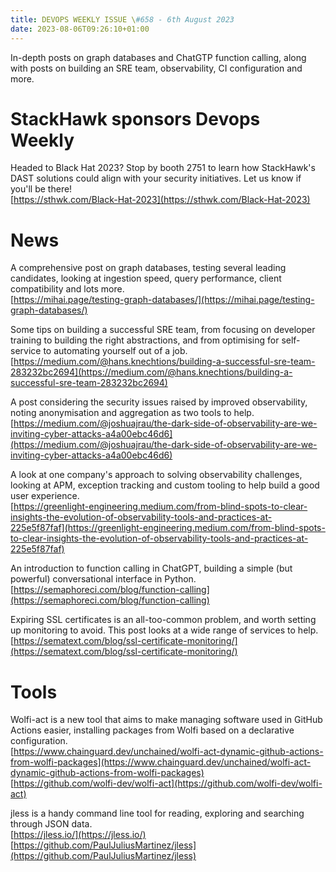 ```yaml
---
title: DEVOPS WEEKLY ISSUE \#658 - 6th August 2023 
date: 2023-08-06T09:26:10+01:00
---
```


In-depth posts on graph databases and ChatGTP function calling, along with posts on building an SRE team, observability, CI configuration and more.


StackHawk sponsors Devops Weekly
============================

Headed to Black Hat 2023? Stop by booth 2751 to learn how StackHawk's DAST solutions could align with your security initiatives. Let us know if you'll be there!
<br>[https://sthwk.com/Black-Hat-2023](https://sthwk.com/Black-Hat-2023)


News
====

A comprehensive post on graph databases, testing several leading candidates, looking at ingestion speed, query performance, client compatibility and lots more.
<br>[https://mihai.page/testing-graph-databases/](https://mihai.page/testing-graph-databases/)


Some tips on building a successful SRE team, from focusing on developer training to building the right abstractions, and from optimising for self-service to automating yourself out of a job.
<br>[https://medium.com/@hans.knechtions/building-a-successful-sre-team-283232bc2694](https://medium.com/@hans.knechtions/building-a-successful-sre-team-283232bc2694)


A post considering the security issues raised by improved observability, noting anonymisation and aggregation as two tools to help.
<br>[https://medium.com/@joshuajrau/the-dark-side-of-observability-are-we-inviting-cyber-attacks-a4a00ebc46d6](https://medium.com/@joshuajrau/the-dark-side-of-observability-are-we-inviting-cyber-attacks-a4a00ebc46d6)


A look at one company's approach to solving observability challenges, looking at APM, exception tracking and custom tooling to help build a good user experience.
<br>[https://greenlight-engineering.medium.com/from-blind-spots-to-clear-insights-the-evolution-of-observability-tools-and-practices-at-225e5f87faf](https://greenlight-engineering.medium.com/from-blind-spots-to-clear-insights-the-evolution-of-observability-tools-and-practices-at-225e5f87faf)


An introduction to function calling in ChatGPT, building a simple (but powerful) conversational interface in Python.
<br>[https://semaphoreci.com/blog/function-calling](https://semaphoreci.com/blog/function-calling)


Expiring SSL certificates is an all-too-common problem, and worth setting up monitoring to avoid. This post looks at a wide range of services to help.
<br>[https://sematext.com/blog/ssl-certificate-monitoring/](https://sematext.com/blog/ssl-certificate-monitoring/)


Tools
=====

Wolfi-act is a new tool that aims to make managing software used in GitHub Actions easier, installing packages from Wolfi based on a declarative configuration.
<br>[https://www.chainguard.dev/unchained/wolfi-act-dynamic-github-actions-from-wolfi-packages](https://www.chainguard.dev/unchained/wolfi-act-dynamic-github-actions-from-wolfi-packages)
<br>[https://github.com/wolfi-dev/wolfi-act](https://github.com/wolfi-dev/wolfi-act)


jless is a handy command line tool for reading, exploring and searching through JSON data.
<br>[https://jless.io/](https://jless.io/)
<br>[https://github.com/PaulJuliusMartinez/jless](https://github.com/PaulJuliusMartinez/jless)






